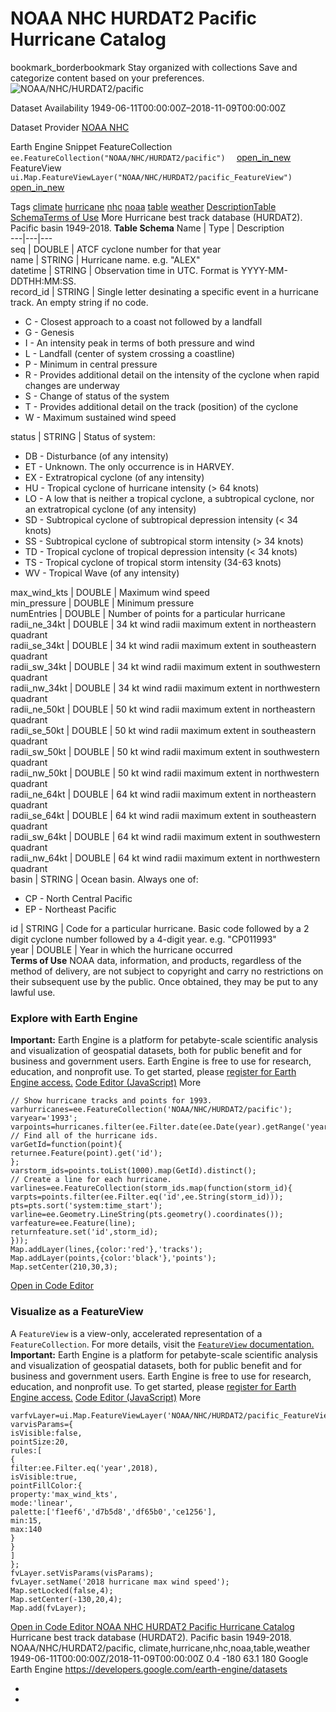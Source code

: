  
#  NOAA NHC HURDAT2 Pacific Hurricane Catalog 
bookmark_borderbookmark Stay organized with collections  Save and categorize content based on your preferences.
![NOAA/NHC/HURDAT2/pacific](https://developers.google.com/earth-engine/datasets/images/NOAA/NOAA_NHC_HURDAT2_pacific_sample.png) 

Dataset Availability
    1949-06-11T00:00:00Z–2018-11-09T00:00:00Z 

Dataset Provider
     [ NOAA NHC ](https://www.nhc.noaa.gov/data/) 

Earth Engine Snippet
     FeatureCollection `    ee.FeatureCollection("NOAA/NHC/HURDAT2/pacific")   ` [ open_in_new ](https://code.earthengine.google.com/?scriptPath=Examples:Datasets/NOAA/NOAA_NHC_HURDAT2_pacific)      FeatureView  `    ui.Map.FeatureViewLayer("NOAA/NHC/HURDAT2/pacific_FeatureView")   ` [ open_in_new ](https://code.earthengine.google.com/?scriptPath=Examples:Datasets/NOAA/NOAA_NHC_HURDAT2_pacific_FeatureView) 

Tags
     [climate](https://developers.google.com/earth-engine/datasets/tags/climate) [hurricane](https://developers.google.com/earth-engine/datasets/tags/hurricane) [nhc](https://developers.google.com/earth-engine/datasets/tags/nhc) [noaa](https://developers.google.com/earth-engine/datasets/tags/noaa) [table](https://developers.google.com/earth-engine/datasets/tags/table) [weather](https://developers.google.com/earth-engine/datasets/tags/weather)
[Description](https://developers.google.com/earth-engine/datasets/catalog/NOAA_NHC_HURDAT2_pacific#description)[Table Schema](https://developers.google.com/earth-engine/datasets/catalog/NOAA_NHC_HURDAT2_pacific#table-schema)[Terms of Use](https://developers.google.com/earth-engine/datasets/catalog/NOAA_NHC_HURDAT2_pacific#terms-of-use) More
Hurricane best track database (HURDAT2).
Pacific basin 1949-2018.
**Table Schema**
Name | Type | Description  
---|---|---  
seq | DOUBLE | ATCF cyclone number for that year  
name | STRING | Hurricane name. e.g. "ALEX"  
datetime | STRING | Observation time in UTC. Format is YYYY-MM-DDTHH:MM:SS.  
record_id | STRING | Single letter desinating a specific event in a hurricane track. An empty string if no code.
  * C - Closest approach to a coast not followed by a landfall
  * G - Genesis
  * I - An intensity peak in terms of both pressure and wind
  * L - Landfall (center of system crossing a coastline)
  * P - Minimum in central pressure
  * R - Provides additional detail on the intensity of the cyclone when rapid changes are underway
  * S - Change of status of the system
  * T - Provides additional detail on the track (position) of the cyclone
  * W - Maximum sustained wind speed

  
status | STRING | Status of system:
  * DB - Disturbance (of any intensity)
  * ET - Unknown. The only occurrence is in HARVEY.
  * EX - Extratropical cyclone (of any intensity)
  * HU - Tropical cyclone of hurricane intensity (> 64 knots)
  * LO - A low that is neither a tropical cyclone, a subtropical cyclone, nor an extratropical cyclone (of any intensity)
  * SD - Subtropical cyclone of subtropical depression intensity (< 34 knots)
  * SS - Subtropical cyclone of subtropical storm intensity (> 34 knots)
  * TD - Tropical cyclone of tropical depression intensity (< 34 knots)
  * TS - Tropical cyclone of tropical storm intensity (34-63 knots)
  * WV - Tropical Wave (of any intensity)

  
max_wind_kts | DOUBLE | Maximum wind speed  
min_pressure | DOUBLE | Minimum pressure  
numEntries | DOUBLE | Number of points for a particular hurricane  
radii_ne_34kt | DOUBLE | 34 kt wind radii maximum extent in northeastern quadrant  
radii_se_34kt | DOUBLE | 34 kt wind radii maximum extent in southeastern quadrant  
radii_sw_34kt | DOUBLE | 34 kt wind radii maximum extent in southwestern quadrant  
radii_nw_34kt | DOUBLE | 34 kt wind radii maximum extent in northwestern quadrant  
radii_ne_50kt | DOUBLE | 50 kt wind radii maximum extent in northeastern quadrant  
radii_se_50kt | DOUBLE | 50 kt wind radii maximum extent in southeastern quadrant  
radii_sw_50kt | DOUBLE | 50 kt wind radii maximum extent in southwestern quadrant  
radii_nw_50kt | DOUBLE | 50 kt wind radii maximum extent in northwestern quadrant  
radii_ne_64kt | DOUBLE | 64 kt wind radii maximum extent in northeastern quadrant  
radii_se_64kt | DOUBLE | 64 kt wind radii maximum extent in southeastern quadrant  
radii_sw_64kt | DOUBLE | 64 kt wind radii maximum extent in southwestern quadrant  
radii_nw_64kt | DOUBLE | 64 kt wind radii maximum extent in northwestern quadrant  
basin | STRING | Ocean basin. Always one of:
  * CP - North Central Pacific
  * EP - Northeast Pacific

  
id | STRING | Code for a particular hurricane. Basic code followed by a 2 digit cyclone number followed by a 4-digit year. e.g. "CP011993"  
year | DOUBLE | Year in which the hurricane occurred  
**Terms of Use**
NOAA data, information, and products, regardless of the method of delivery, are not subject to copyright and carry no restrictions on their subsequent use by the public. Once obtained, they may be put to any lawful use.
### Explore with Earth Engine
**Important:** Earth Engine is a platform for petabyte-scale scientific analysis and visualization of geospatial datasets, both for public benefit and for business and government users. Earth Engine is free to use for research, education, and nonprofit use. To get started, please [register for Earth Engine access.](https://console.cloud.google.com/earth-engine)
[Code Editor (JavaScript)](https://developers.google.com/earth-engine/datasets/catalog/NOAA_NHC_HURDAT2_pacific#code-editor-javascript-sample) More
```
// Show hurricane tracks and points for 1993.
varhurricanes=ee.FeatureCollection('NOAA/NHC/HURDAT2/pacific');
varyear='1993';
varpoints=hurricanes.filter(ee.Filter.date(ee.Date(year).getRange('year')));
// Find all of the hurricane ids.
varGetId=function(point){
returnee.Feature(point).get('id');
};
varstorm_ids=points.toList(1000).map(GetId).distinct();
// Create a line for each hurricane.
varlines=ee.FeatureCollection(storm_ids.map(function(storm_id){
varpts=points.filter(ee.Filter.eq('id',ee.String(storm_id)));
pts=pts.sort('system:time_start');
varline=ee.Geometry.LineString(pts.geometry().coordinates());
varfeature=ee.Feature(line);
returnfeature.set('id',storm_id);
}));
Map.addLayer(lines,{color:'red'},'tracks');
Map.addLayer(points,{color:'black'},'points');
Map.setCenter(210,30,3);
```
[ Open in Code Editor ](https://code.earthengine.google.com/?scriptPath=Examples:Datasets/NOAA/NOAA_NHC_HURDAT2_pacific)
### Visualize as a FeatureView
A `FeatureView` is a view-only, accelerated representation of a `FeatureCollection`. For more details, visit the [ `FeatureView` documentation. ](https://developers.google.com/earth-engine/guides/featureview_overview)
**Important:** Earth Engine is a platform for petabyte-scale scientific analysis and visualization of geospatial datasets, both for public benefit and for business and government users. Earth Engine is free to use for research, education, and nonprofit use. To get started, please [register for Earth Engine access.](https://console.cloud.google.com/earth-engine)
[Code Editor (JavaScript)](https://developers.google.com/earth-engine/datasets/catalog/NOAA_NHC_HURDAT2_pacific#code-editor-javascript-sample) More
```
varfvLayer=ui.Map.FeatureViewLayer('NOAA/NHC/HURDAT2/pacific_FeatureView');
varvisParams={
isVisible:false,
pointSize:20,
rules:[
{
filter:ee.Filter.eq('year',2018),
isVisible:true,
pointFillColor:{
property:'max_wind_kts',
mode:'linear',
palette:['f1eef6','d7b5d8','df65b0','ce1256'],
min:15,
max:140
}
}
]
};
fvLayer.setVisParams(visParams);
fvLayer.setName('2018 hurricane max wind speed');
Map.setLocked(false,4);
Map.setCenter(-130,20,4);
Map.add(fvLayer);
```
[ Open in Code Editor ](https://code.earthengine.google.com/?scriptPath=Examples:Datasets/NOAA/NOAA_NHC_HURDAT2_pacific_FeatureView)
[ NOAA NHC HURDAT2 Pacific Hurricane Catalog ](https://developers.google.com/earth-engine/datasets/catalog/NOAA_NHC_HURDAT2_pacific)
Hurricane best track database (HURDAT2). Pacific basin 1949-2018.
NOAA/NHC/HURDAT2/pacific, climate,hurricane,nhc,noaa,table,weather 
1949-06-11T00:00:00Z/2018-11-09T00:00:00Z
0.4 -180 63.1 180 
Google Earth Engine
https://developers.google.com/earth-engine/datasets
  * [ ](https://doi.org/https://www.nhc.noaa.gov/data/)
  * [ ](https://doi.org/https://developers.google.com/earth-engine/datasets/catalog/NOAA_NHC_HURDAT2_pacific)


